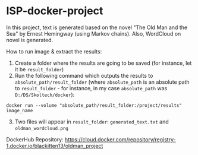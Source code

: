 # ISP-docker-project

In this project, text is generated based on the novel "The Old Man and the Sea" by Ernest Hemingway (using Markov chains). Also, WordCloud on novel is generated.

How to run image & extract the results:

1. Create a folder where the results are going to be saved (for instance, let it be `result_folder`)
2. Run the following command which outputs the results to `absolute_path/result_folder` (where `absolute_path` is an absolute path to `result_folder` - for instance, in my case `absolute_path` was `D:/DS/Skoltech/docker`):

```
docker run --volume "absolute_path/result_folder:/project/results" image_name
```
3. Two files will appear in `result_folder`: `generated_text.txt` and `oldman_wordcloud.png`

DockerHub Repository: https://cloud.docker.com/repository/registry-1.docker.io/blackitten13/oldman_project

